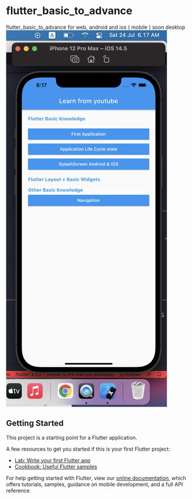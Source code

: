 # flutter_basic_to_advance

flutter_basic_to_advance for web, android and ios ( mobile )
soon desktop
![Flutter Basic](/assets/images/yo_flutter_basic_knowledge_yogithesymbian.png?raw=true "Flutter Basic")

## Getting Started

This project is a starting point for a Flutter application.

A few resources to get you started if this is your first Flutter project:

- [Lab: Write your first Flutter app](https://flutter.dev/docs/get-started/codelab)
- [Cookbook: Useful Flutter samples](https://flutter.dev/docs/cookbook)

For help getting started with Flutter, view our
[online documentation](https://flutter.dev/docs), which offers tutorials,
samples, guidance on mobile development, and a full API reference.